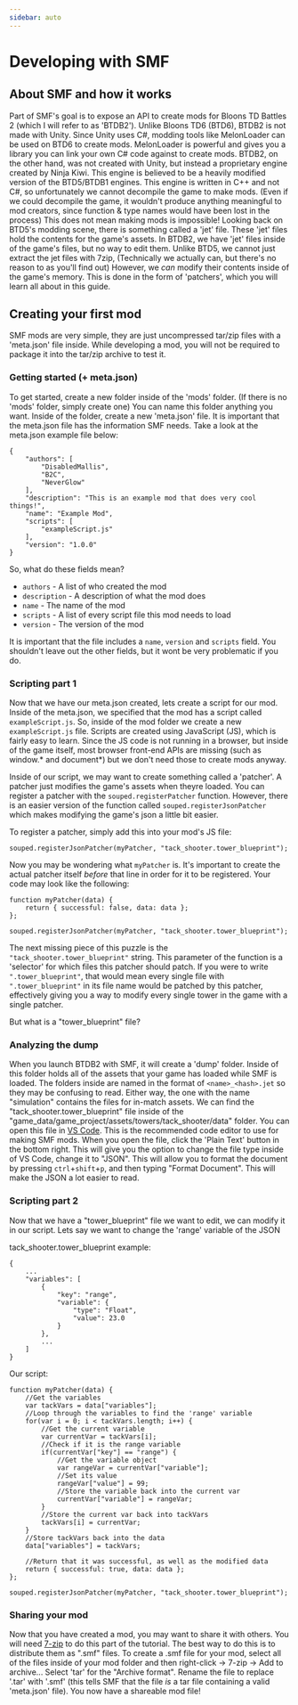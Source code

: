 ```yaml
---
sidebar: auto
---
```


# Developing with SMF

## About SMF and how it works
Part of SMF's goal is to expose an API to create mods for Bloons TD Battles 2 (which I will refer to as 'BTDB2'). Unlike Bloons TD6 (BTD6), BTDB2 is not made with Unity. Since Unity uses C#, modding tools like MelonLoader can be used on BTD6 to create mods. MelonLoader is powerful and gives you a library you can link your own C# code against to create mods. BTDB2, on the other hand, was not created with Unity, but instead a proprietary engine created by Ninja Kiwi. This engine is believed to be a heavily modified version of the BTD5/BTDB1 engines. This engine is written in C++ and not C#, so unfortunately we cannot decompile the game to make mods. (Even if we could decompile the game, it wouldn't produce anything meaningful to mod creators, since function & type names would have been lost in the process) This does not mean making mods is impossible! Looking back on BTD5's modding scene, there is something called a 'jet' file. These 'jet' files hold the contents for the game's assets. In BTDB2, we have 'jet' files inside of the game's files, but no way to edit them. Unlike BTD5, we cannot just extract the jet files with 7zip, (Technically we actually can, but there's no reason to as you'll find out) However, we *can* modify their contents inside of the game's memory. This is done in the form of 'patchers', which you will learn all about in this guide.

## Creating your first mod
SMF mods are very simple, they are just uncompressed tar/zip files with a 'meta.json' file inside. While developing a mod, you will not be required to package it into the tar/zip archive to test it.

### Getting started (+ meta.json)
To get started, create a new folder inside of the 'mods' folder. (If there is no 'mods' folder, simply create one) You can name this folder anything you want. Inside of the folder, create a new 'meta.json' file. It is important that the meta.json file has the information SMF needs. Take a look at the meta.json example file below:

```
{
    "authors": [
        "DisabledMallis",
        "B2C",
        "NeverGlow"
    ],
    "description": "This is an example mod that does very cool things!",
    "name": "Example Mod",
    "scripts": [
        "exampleScript.js"
    ],
    "version": "1.0.0"
}
```

So, what do these fields mean?
 - `authors` - A list of who created the mod
 - `description` - A description of what the mod does
 - `name` - The name of the mod
 - `scripts` - A list of every script file this mod needs to load
 - `version` - The version of the mod

It is important that the file includes a `name`, `version` and `scripts` field. You shouldn't leave out the other fields, but it wont be very problematic if you do.

### Scripting part 1
Now that we have our meta.json created, lets create a script for our mod. Inside of the meta.json, we specified that the mod has a script called `exampleScript.js`. So, inside of the mod folder we create a new `exampleScript.js` file. Scripts are created using JavaScript (JS), which is fairly easy to learn. Since the JS code is not running in a browser, but inside of the game itself, most browser front-end APIs are missing (such as window.* and document*) but we don't need those to create mods anyway.

Inside of our script, we may want to create something called a 'patcher'. A patcher just modifies the game's assets when theyre loaded. You can register a patcher with the `souped.registerPatcher` function. However, there is an easier version of the function called `souped.registerJsonPatcher` which makes modifying the game's json a little bit easier.

To register a patcher, simply add this into your mod's JS file:
```
souped.registerJsonPatcher(myPatcher, "tack_shooter.tower_blueprint");
```

Now you may be wondering what `myPatcher` is. It's important to create the actual patcher itself *before* that line in order for it to be registered. Your code may look like the following:
```
function myPatcher(data) {
    return { successful: false, data: data };
};

souped.registerJsonPatcher(myPatcher, "tack_shooter.tower_blueprint");
```

The next missing piece of this puzzle is the `"tack_shooter.tower_blueprint"` string. This parameter of the function is a 'selector' for which files this patcher should patch. If you were to write `".tower_blueprint"`, that would mean every single file with `".tower_blueprint"` in its file name would be patched by this patcher, effectively giving you a way to modify every single tower in the game with a single patcher.

But what is a "tower_blueprint" file?

### Analyzing the dump

When you launch BTDB2 with SMF, it will create a 'dump' folder. Inside of this folder holds all of the assets that your game has loaded while SMF is loaded. The folders inside are named in the format of `<name>_<hash>.jet` so they may be confusing to read. Either way, the one with the name "simulation" contains the files for in-match assets. We can find the "tack_shooter.tower_blueprint" file inside of the "game_data/game_project/assets/towers/tack_shooter/data" folder. You can open this file in [VS Code](https://code.visualstudio.com/). This is the recommended code editor to use for making SMF mods. When you open the file, click the 'Plain Text' button in the bottom right. This will give you the option to change the file type inside of VS Code, change it to "JSON". This will allow you to format the document by pressing `ctrl`+`shift`+`p`, and then typing "Format Document". This will make the JSON a lot easier to read.

### Scripting part 2

Now that we have a "tower_blueprint" file we want to edit, we can modify it in our script. Lets say we want to change the 'range' variable of the JSON

tack_shooter.tower_blueprint example:
```
{
    ...
    "variables": [
        {
            "key": "range",
            "variable": {
                "type": "Float",
                "value": 23.0
            }
        },
        ...
    ]
}
```

Our script:
```
function myPatcher(data) {
    //Get the variables
    var tackVars = data["variables"];
    //Loop through the variables to find the 'range' variable
    for(var i = 0; i < tackVars.length; i++) {
        //Get the current variable
        var currentVar = tackVars[i];
        //Check if it is the range variable
        if(currentVar["key"] == "range") {
            //Get the variable object
            var rangeVar = currentVar["variable"];
            //Set its value
            rangeVar["value"] = 99;
            //Store the variable back into the current var
            currentVar["variable"] = rangeVar;
        }
        //Store the current var back into tackVars
        tackVars[i] = currentVar;
    }
    //Store tackVars back into the data
    data["variables"] = tackVars;

    //Return that it was successful, as well as the modified data
    return { successful: true, data: data };
};

souped.registerJsonPatcher(myPatcher, "tack_shooter.tower_blueprint");
```

### Sharing your mod

Now that you have created a mod, you may want to share it with others. You will need [7-zip](https://www.7-zip.org/) to do this part of the tutorial. The best way to do this is to distribute them as ".smf" files. To create a .smf file for your mod, select all of the files inside of your mod folder and then right-click -> 7-zip -> Add to archive... Select 'tar' for the "Archive format". Rename the file to replace '.tar' with '.smf' (this tells SMF that the file *is* a tar file containing a valid 'meta.json' file). You now have a shareable mod file!